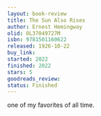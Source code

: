 ```yaml
---
layout: book-review
title: The Sun Also Rises
author: Ernest Hemingway
olid: OL37049727M
isbn: 9781501160622
released: 1926-10-22
buy_link: 
started: 2022
finished: 2022
stars: 5
goodreads_review: 
status: Finished
---
```

one of my favorites of all time. 